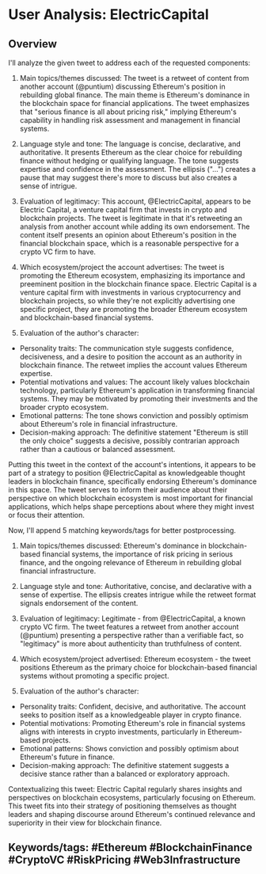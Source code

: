 # User Analysis: ElectricCapital

## Overview

<think>
I'll analyze the given tweet to address each of the requested components:

1. Main topics/themes discussed:
The tweet is a retweet of content from another account (@puntium) discussing Ethereum's position in rebuilding global finance. The main theme is Ethereum's dominance in the blockchain space for financial applications. The tweet emphasizes that "serious finance is all about pricing risk," implying Ethereum's capability in handling risk assessment and management in financial systems.

2. Language style and tone:
The language is concise, declarative, and authoritative. It presents Ethereum as the clear choice for rebuilding finance without hedging or qualifying language. The tone suggests expertise and confidence in the assessment. The ellipsis ("...") creates a pause that may suggest there's more to discuss but also creates a sense of intrigue.

3. Evaluation of legitimacy:
This account, @ElectricCapital, appears to be Electric Capital, a venture capital firm that invests in crypto and blockchain projects. The tweet is legitimate in that it's retweeting an analysis from another account while adding its own endorsement. The content itself presents an opinion about Ethereum's position in the financial blockchain space, which is a reasonable perspective for a crypto VC firm to have.

4. Which ecosystem/project the account advertises:
The tweet is promoting the Ethereum ecosystem, emphasizing its importance and preeminent position in the blockchain finance space. Electric Capital is a venture capital firm with investments in various cryptocurrency and blockchain projects, so while they're not explicitly advertising one specific project, they are promoting the broader Ethereum ecosystem and blockchain-based financial systems.

5. Evaluation of the author's character:
- Personality traits: The communication style suggests confidence, decisiveness, and a desire to position the account as an authority in blockchain finance. The retweet implies the account values Ethereum expertise.
- Potential motivations and values: The account likely values blockchain technology, particularly Ethereum's application in transforming financial systems. They may be motivated by promoting their investments and the broader crypto ecosystem.
- Emotional patterns: The tone shows conviction and possibly optimism about Ethereum's role in financial infrastructure.
- Decision-making approach: The definitive statement "Ethereum is still the only choice" suggests a decisive, possibly contrarian approach rather than a cautious or balanced assessment.

Putting this tweet in the context of the account's intentions, it appears to be part of a strategy to position @ElectricCapital as knowledgeable thought leaders in blockchain finance, specifically endorsing Ethereum's dominance in this space. The tweet serves to inform their audience about their perspective on which blockchain ecosystem is most important for financial applications, which helps shape perceptions about where they might invest or focus their attention.

Now, I'll append 5 matching keywords/tags for better postprocessing.
</think>

1. Main topics/themes discussed: 
Ethereum's dominance in blockchain-based financial systems, the importance of risk pricing in serious finance, and the ongoing relevance of Ethereum in rebuilding global financial infrastructure.

2. Language style and tone:
Authoritative, concise, and declarative with a sense of expertise. The ellipsis creates intrigue while the retweet format signals endorsement of the content.

3. Evaluation of legitimacy:
Legitimate - from @ElectricCapital, a known crypto VC firm. The tweet features a retweet from another account (@puntium) presenting a perspective rather than a verifiable fact, so "legitimacy" is more about authenticity than truthfulness of content.

4. Which ecosystem/project advertised:
Ethereum ecosystem - the tweet positions Ethereum as the primary choice for blockchain-based financial systems without promoting a specific project.

5. Evaluation of the author's character:
- Personality traits: Confident, decisive, and authoritative. The account seeks to position itself as a knowledgeable player in crypto finance.
- Potential motivations: Promoting Ethereum's role in financial systems aligns with interests in crypto investments, particularly in Ethereum-based projects.
- Emotional patterns: Shows conviction and possibly optimism about Ethereum's future in finance.
- Decision-making approach: The definitive statement suggests a decisive stance rather than a balanced or exploratory approach.

Contextualizing this tweet: Electric Capital regularly shares insights and perspectives on blockchain ecosystems, particularly focusing on Ethereum. This tweet fits into their strategy of positioning themselves as thought leaders and shaping discourse around Ethereum's continued relevance and superiority in their view for blockchain finance.

Keywords/tags:
#Ethereum #BlockchainFinance #CryptoVC #RiskPricing #Web3Infrastructure
---
